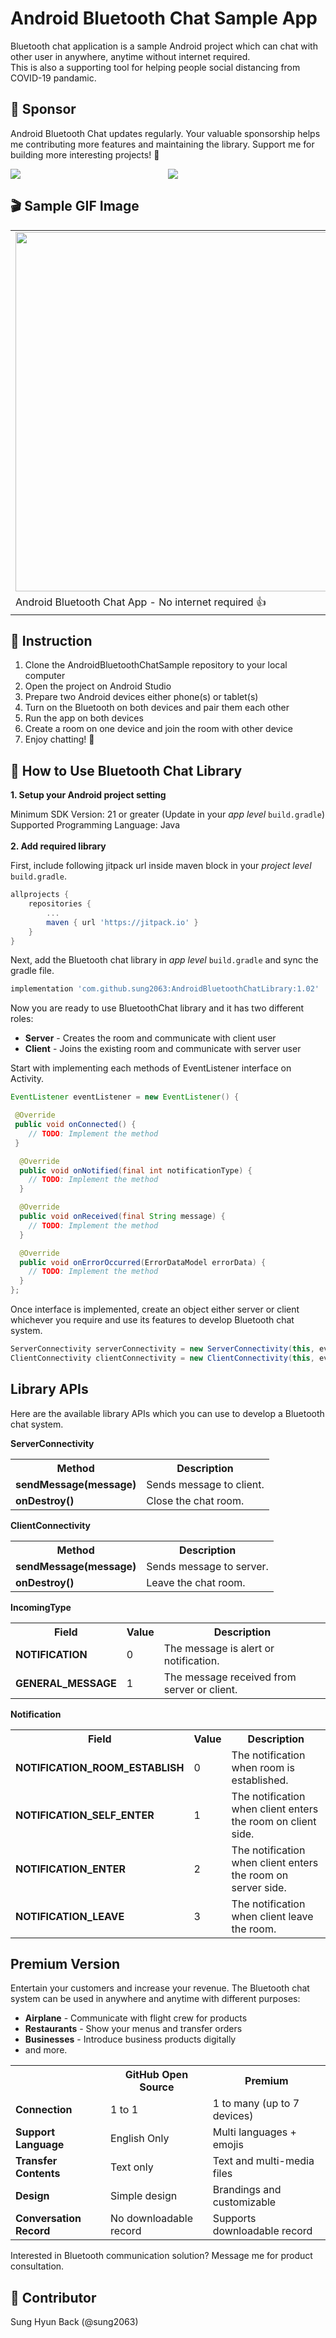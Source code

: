 # Android Bluetooth Chat Sample App

Bluetooth chat application is a sample Android project which can chat with other user in anywhere, anytime without internet required.</br>
This is also a supporting tool for helping people social distancing from COVID-19 pandamic.

## 💖 Sponsor

Android Bluetooth Chat updates regularly. Your valuable sponsorship helps me contributing more features and maintaining the library. Support me for building more interesting projects! 💜

<div align="center">
<a href="https://github.com/sponsors/sung2063"><img src="https://img.shields.io/badge/sponsor-30363D?style=for-the-badge&logo=GitHub-Sponsors&logoColor=#white" style="float: left" /></a>
<a href="https://www.paypal.com/donate?business=sunghyunb1991%40gmail.com&item_name=GitHub+Open+Source+Project+Sponsorship&currency_code=USD"><img src="https://img.shields.io/badge/PayPal-00457C?style=for-the-badge&logo=paypal&logoColor=white" /></a>
</div>
 
## 🎬 Sample GIF Image

<center>
  <table>
    <tr style="border-collapse: collapse;">
      <td><img src="gifs/sample_gif.gif" width="575" /></td>
    </tr>
    <tr>
      <td>Android Bluetooth Chat App - No internet required 👍</td>
    </tr>
   </table>
 </center>


## 🔢 Instruction

1) Clone the AndroidBluetoothChatSample repository to your local computer
2) Open the project on Android Studio
3) Prepare two Android devices either phone(s) or tablet(s)
4) Turn on the Bluetooth on both devices and pair them each other
5) Run the app on both devices
6) Create a room on one device and join the room with other device
7) Enjoy chatting! 💬

## 📖 How to Use Bluetooth Chat Library

<b>1. Setup your Android project setting</b>

Minimum SDK Version: 21 or greater (Update in your <i>app level</i> `build.gradle`)<br/>
Supported Programming Language: Java
<br/><br/>
<b>2. Add required library</b>

First, include following jitpack url inside maven block in your <i>project level</i> `build.gradle`.
```gradle
allprojects {
    repositories {
        ...
        maven { url 'https://jitpack.io' }
    }
}
```

Next, add the Bluetooth chat library in <i>app level</i> `build.gradle` and sync the gradle file. 
```gradle
implementation 'com.github.sung2063:AndroidBluetoothChatLibrary:1.02'
```

Now you are ready to use BluetoothChat library and it has two different roles: 
<ul>
 <li><b>Server</b> - Creates the room and communicate with client user</li>
 <li><b>Client</b> - Joins the existing room and communicate with server user</li>
</ul>

Start with implementing each methods of EventListener interface on Activity.
```java
EventListener eventListener = new EventListener() {

 @Override
 public void onConnected() {
    // TODO: Implement the method
 }

  @Override
  public void onNotified(final int notificationType) {
    // TODO: Implement the method
  }

  @Override
  public void onReceived(final String message) {
    // TODO: Implement the method
  }

  @Override
  public void onErrorOccurred(ErrorDataModel errorData) {
    // TODO: Implement the method
  }
};
```

Once interface is implemented, create an object either server or client whichever you require and use its features to develop Bluetooth chat system.
```java
ServerConnectivity serverConnectivity = new ServerConnectivity(this, eventListener);      // Create a server object
ClientConnectivity clientConnectivity = new ClientConnectivity(this, eventListener);      // Create a client object
```

## Library APIs

Here are the available library APIs which you can use to develop a Bluetooth chat system.

<b>ServerConnectivity</b>

<center>
  <table>
    <tr>
      <th><b>Method</b></th>
      <th><b>Description</b></th>
    </tr>
    <tr>
      <td><b>sendMessage(message)</b></td>
      <td>Sends message to client.</td>
    </tr>
    <tr>
      <td><b>onDestroy()</b></td>
      <td>Close the chat room.</td>
    </tr>
   </table>
 </center>
 
<b>ClientConnectivity</b>

<center>
  <table>
    <tr>
      <th><b>Method</b></th>
      <th><b>Description</b></th>
    </tr>
    <tr>
      <td><b>sendMessage(message)</b></td>
      <td>Sends message to server.</td>
    </tr>
    <tr>
      <td><b>onDestroy()</b></td>
      <td>Leave the chat room.</td>
    </tr>
   </table>
 </center>
 
<b>IncomingType</b>
 
 <center>
  <table>
    <tr>
      <th><b>Field</b></th>
      <th><b>Value</b></th>
      <th><b>Description</b></th>
    </tr>
    <tr>
      <td><b>NOTIFICATION</b></td>
      <td>0</td>
      <td>The message is alert or notification.</td>
    </tr>
    <tr>
      <td><b>GENERAL_MESSAGE</b></td>
      <td>1</td>
      <td>The message received from server or client.</td>
    </tr>
   </table>
 </center>
 
<b>Notification</b>
 
 <center>
  <table>
    <tr>
     <th><b>Field</b></th>
      <th><b>Value</b></th>
      <th><b>Description</b></th>
    </tr>
    <tr>
      <td><b>NOTIFICATION_ROOM_ESTABLISH</b></td>
      <td>0</td>
      <td>The notification when room is established.</td>
    </tr>
    <tr>
      <td><b>NOTIFICATION_SELF_ENTER</b></td>
      <td>1</td>
      <td>The notification when client enters the room on client side.</td>
    </tr>
    <tr>
      <td><b>NOTIFICATION_ENTER</b></td>
      <td>2</td>
      <td>The notification when client enters the room on server side.</td>
    </tr>
    <tr>
      <td><b>NOTIFICATION_LEAVE</b></td>
      <td>3</td>
      <td>The notification when client leave the room.</td>
    </tr>
   </table>
 </center>
 
 ## Premium Version
 
 Entertain your customers and increase your revenue.
 The Bluetooth chat system can be used in anywhere and anytime with different purposes:
 <ul>
 <li><b>Airplane</b> - Communicate with flight crew for products</li>
 <li><b>Restaurants</b> - Show your menus and transfer orders</li>
 <li><b>Businesses</b> - Introduce business products digitally</li>
 <li>and more.</li>
 </ul>
 
 <center>
  <table>
    <tr>
     <th></th>
     <th><b>GitHub Open Source</b></th>
     <th><b>Premium</b></th>
    </tr>
    <tr>
      <td><b>Connection</b></td>
      <td>1 to 1</td>
      <td>1 to many (up to 7 devices)</td>
    </tr>
    <tr>
      <td><b>Support Language</b></td>
      <td>English Only</td>
      <td>Multi languages + emojis</td>
    </tr>
    <tr>
      <td><b>Transfer Contents</b></td>
      <td>Text only</td>
      <td>Text and multi-media files</td>
    </tr>
    <tr>
      <td><b>Design</b></td>
      <td>Simple design</td>
      <td>Brandings and customizable</td>
    </tr>
    <tr>
      <td><b>Conversation Record</b></td>
      <td>No downloadable record</td>
      <td>Supports downloadable record</td>
    </tr>
   </table>
 </center>
 
 Interested in Bluetooth communication solution? Message me for product consultation.
 
 ## 🌟 Contributor
 
 Sung Hyun Back (@sung2063)
